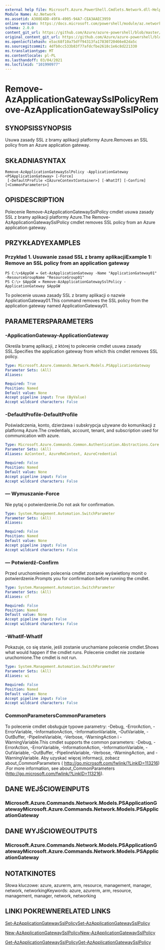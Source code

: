 ```yaml
---
external help file: Microsoft.Azure.PowerShell.Cmdlets.Network.dll-Help.xml
Module Name: Az.Network
ms.assetid: A308E4DD-49FA-4905-94A7-CEA3AAEC3959
online version: https://docs.microsoft.com/powershell/module/az.network/remove-azapplicationgatewaysslpolicy
schema: 2.0.0
content_git_url: https://github.com/Azure/azure-powershell/blob/master/src/Network/Network/help/Remove-AzApplicationGatewaySslPolicy.md
original_content_git_url: https://github.com/Azure/azure-powershell/blob/master/src/Network/Network/help/Remove-AzApplicationGatewaySslPolicy.md
ms.openlocfilehash: e5ac68f10a75dff94313fa17830720466e82da5c
ms.sourcegitcommit: 4dfb0cc533b83f77afdcfbe2618c1e6c8d221330
ms.translationtype: MT
ms.contentlocale: pl-PL
ms.lasthandoff: 03/04/2021
ms.locfileid: "101990977"
---
```

# <span data-ttu-id="7ac43-101">Remove-AzApplicationGatewaySslPolicy</span><span class="sxs-lookup"><span data-stu-id="7ac43-101">Remove-AzApplicationGatewaySslPolicy</span></span>

## <span data-ttu-id="7ac43-102">SYNOPSIS</span><span class="sxs-lookup"><span data-stu-id="7ac43-102">SYNOPSIS</span></span>
<span data-ttu-id="7ac43-103">Usuwa zasady SSL z bramy aplikacji platformy Azure.</span><span class="sxs-lookup"><span data-stu-id="7ac43-103">Removes an SSL policy from an Azure application gateway.</span></span>

## <span data-ttu-id="7ac43-104">SKŁADNIA</span><span class="sxs-lookup"><span data-stu-id="7ac43-104">SYNTAX</span></span>

```
Remove-AzApplicationGatewaySslPolicy -ApplicationGateway <PSApplicationGateway> [-Force]
 [-DefaultProfile <IAzureContextContainer>] [-WhatIf] [-Confirm] [<CommonParameters>]
```

## <span data-ttu-id="7ac43-105">OPIS</span><span class="sxs-lookup"><span data-stu-id="7ac43-105">DESCRIPTION</span></span>
<span data-ttu-id="7ac43-106">Polecenie Remove-AzApplicationGatewaySslPolicy cmdlet usuwa zasady SSL z bramy aplikacji platformy Azure.</span><span class="sxs-lookup"><span data-stu-id="7ac43-106">The Remove-AzApplicationGatewaySslPolicy cmdlet removes SSL policy from an Azure application gateway.</span></span>

## <span data-ttu-id="7ac43-107">PRZYKŁADY</span><span class="sxs-lookup"><span data-stu-id="7ac43-107">EXAMPLES</span></span>

### <span data-ttu-id="7ac43-108">Przykład 1. Usuwanie zasad SSL z bramy aplikacji</span><span class="sxs-lookup"><span data-stu-id="7ac43-108">Example 1: Remove an SSL policy from an application gateway</span></span>
```
PS C:\>$AppGW = Get-AzApplicationGateway -Name "ApplicationGateway01" -ResourceGroupName "ResourceGroup01"
PS C:\> $AppGW = Remove-AzApplicationGatewaySslPolicy -ApplicationGateway $AppGW
```

<span data-ttu-id="7ac43-109">To polecenie usuwa zasady SSL z bramy aplikacji o nazwie ApplicationGateway01.</span><span class="sxs-lookup"><span data-stu-id="7ac43-109">This command removes the SSL policy from the application gateway named ApplicationGateway01.</span></span>

## <span data-ttu-id="7ac43-110">PARAMETERS</span><span class="sxs-lookup"><span data-stu-id="7ac43-110">PARAMETERS</span></span>

### <span data-ttu-id="7ac43-111">-ApplicationGateway</span><span class="sxs-lookup"><span data-stu-id="7ac43-111">-ApplicationGateway</span></span>
<span data-ttu-id="7ac43-112">Określa bramę aplikacji, z której to polecenie cmdlet usuwa zasady SSL.</span><span class="sxs-lookup"><span data-stu-id="7ac43-112">Specifies the application gateway from which this cmdlet removes SSL policy.</span></span>

```yaml
Type: Microsoft.Azure.Commands.Network.Models.PSApplicationGateway
Parameter Sets: (All)
Aliases:

Required: True
Position: Named
Default value: None
Accept pipeline input: True (ByValue)
Accept wildcard characters: False
```

### <span data-ttu-id="7ac43-113">-DefaultProfile</span><span class="sxs-lookup"><span data-stu-id="7ac43-113">-DefaultProfile</span></span>
<span data-ttu-id="7ac43-114">Poświadczenia, konto, dzierżawa i subskrypcja używane do komunikacji z platformą Azure.</span><span class="sxs-lookup"><span data-stu-id="7ac43-114">The credentials, account, tenant, and subscription used for communication with azure.</span></span>

```yaml
Type: Microsoft.Azure.Commands.Common.Authentication.Abstractions.Core.IAzureContextContainer
Parameter Sets: (All)
Aliases: AzContext, AzureRmContext, AzureCredential

Required: False
Position: Named
Default value: None
Accept pipeline input: False
Accept wildcard characters: False
```

### <span data-ttu-id="7ac43-115">— Wymuszanie</span><span class="sxs-lookup"><span data-stu-id="7ac43-115">-Force</span></span>
<span data-ttu-id="7ac43-116">Nie pytaj o potwierdzenie.</span><span class="sxs-lookup"><span data-stu-id="7ac43-116">Do not ask for confirmation.</span></span>

```yaml
Type: System.Management.Automation.SwitchParameter
Parameter Sets: (All)
Aliases:

Required: False
Position: Named
Default value: None
Accept pipeline input: False
Accept wildcard characters: False
```

### <span data-ttu-id="7ac43-117">— Potwierdź</span><span class="sxs-lookup"><span data-stu-id="7ac43-117">-Confirm</span></span>
<span data-ttu-id="7ac43-118">Przed uruchomieniem polecenia cmdlet zostanie wyświetlony monit o potwierdzenie.</span><span class="sxs-lookup"><span data-stu-id="7ac43-118">Prompts you for confirmation before running the cmdlet.</span></span>

```yaml
Type: System.Management.Automation.SwitchParameter
Parameter Sets: (All)
Aliases: cf

Required: False
Position: Named
Default value: None
Accept pipeline input: False
Accept wildcard characters: False
```

### <span data-ttu-id="7ac43-119">-WhatIf</span><span class="sxs-lookup"><span data-stu-id="7ac43-119">-WhatIf</span></span>
<span data-ttu-id="7ac43-120">Pokazuje, co się stanie, jeśli zostanie uruchamiane polecenie cmdlet.</span><span class="sxs-lookup"><span data-stu-id="7ac43-120">Shows what would happen if the cmdlet runs.</span></span>
<span data-ttu-id="7ac43-121">Polecenie cmdlet nie zostanie uruchomione.</span><span class="sxs-lookup"><span data-stu-id="7ac43-121">The cmdlet is not run.</span></span>

```yaml
Type: System.Management.Automation.SwitchParameter
Parameter Sets: (All)
Aliases: wi

Required: False
Position: Named
Default value: None
Accept pipeline input: False
Accept wildcard characters: False
```

### <span data-ttu-id="7ac43-122">CommonParameters</span><span class="sxs-lookup"><span data-stu-id="7ac43-122">CommonParameters</span></span>
<span data-ttu-id="7ac43-123">To polecenie cmdlet obsługuje typowe parametry: -Debug, -ErrorAction, -ErrorVariable, -InformationAction, -InformationVariable, -OutVariable, -OutBuffer, -PipelineVariable, -Verbose, -WarningAction i -WarningVariable.</span><span class="sxs-lookup"><span data-stu-id="7ac43-123">This cmdlet supports the common parameters: -Debug, -ErrorAction, -ErrorVariable, -InformationAction, -InformationVariable, -OutVariable, -OutBuffer, -PipelineVariable, -Verbose, -WarningAction, and -WarningVariable.</span></span> <span data-ttu-id="7ac43-124">Aby uzyskać więcej informacji, zobacz about_CommonParameters ( http://go.microsoft.com/fwlink/?LinkID=113216) .</span><span class="sxs-lookup"><span data-stu-id="7ac43-124">For more information, see about_CommonParameters (http://go.microsoft.com/fwlink/?LinkID=113216).</span></span>

## <span data-ttu-id="7ac43-125">DANE WEJŚCIOWE</span><span class="sxs-lookup"><span data-stu-id="7ac43-125">INPUTS</span></span>

### <span data-ttu-id="7ac43-126">Microsoft.Azure.Commands.Network.Models.PSApplicationGateway</span><span class="sxs-lookup"><span data-stu-id="7ac43-126">Microsoft.Azure.Commands.Network.Models.PSApplicationGateway</span></span>

## <span data-ttu-id="7ac43-127">DANE WYJŚCIOWE</span><span class="sxs-lookup"><span data-stu-id="7ac43-127">OUTPUTS</span></span>

### <span data-ttu-id="7ac43-128">Microsoft.Azure.Commands.Network.Models.PSApplicationGateway</span><span class="sxs-lookup"><span data-stu-id="7ac43-128">Microsoft.Azure.Commands.Network.Models.PSApplicationGateway</span></span>

## <span data-ttu-id="7ac43-129">NOTATKI</span><span class="sxs-lookup"><span data-stu-id="7ac43-129">NOTES</span></span>
<span data-ttu-id="7ac43-130">Słowa kluczowe: azure, azurerm, arm, resource, management, manager, network, networking</span><span class="sxs-lookup"><span data-stu-id="7ac43-130">Keywords: azure, azurerm, arm, resource, management, manager, network, networking</span></span>

## <span data-ttu-id="7ac43-131">LINKI POKREWNE</span><span class="sxs-lookup"><span data-stu-id="7ac43-131">RELATED LINKS</span></span>

[<span data-ttu-id="7ac43-132">Set-AzApplicationGatewaySslPolicy</span><span class="sxs-lookup"><span data-stu-id="7ac43-132">Set-AzApplicationGatewaySslPolicy</span></span>](./Set-AzApplicationGatewaySslPolicy.md)

[<span data-ttu-id="7ac43-133">New-AzApplicationGatewaySslPolicy</span><span class="sxs-lookup"><span data-stu-id="7ac43-133">New-AzApplicationGatewaySslPolicy</span></span>](./New-AzApplicationGatewaySslPolicy.md)

[<span data-ttu-id="7ac43-134">Get-AzApplicationGatewaySslPolicy</span><span class="sxs-lookup"><span data-stu-id="7ac43-134">Get-AzApplicationGatewaySslPolicy</span></span>](./Get-AzApplicationGatewaySslPolicy.md)

